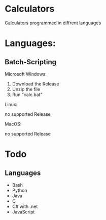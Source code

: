 # Calculators
Calculators programmed in diffrent languages
# Languages:
## Batch-Scripting
Microsoft Windows:
1. Download the Release
2. Unzip the file
3. Run "calc.bat"

Linux:

no supported Release

MacOS:

no supported Release

# Todo

## Languages

- Bash
- Python
- Java
- C
- C# with .net
- JavaScript
